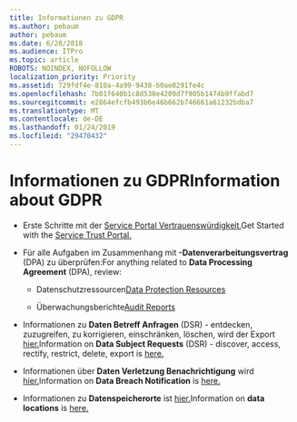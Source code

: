 ```yaml
---
title: Informationen zu GDPR
ms.author: pebaum
author: pebaum
ms.date: 6/28/2018
ms.audience: ITPro
ms.topic: article
ROBOTS: NOINDEX, NOFOLLOW
localization_priority: Priority
ms.assetid: 729fdf4e-810a-4a99-9438-60ae8291fe4c
ms.openlocfilehash: 7b01f640b1c8d538e4209d7f905b1474b9ffabd7
ms.sourcegitcommit: e2864efcfb493b6e46b662b746661a61232bdba7
ms.translationtype: MT
ms.contentlocale: de-DE
ms.lasthandoff: 01/24/2019
ms.locfileid: "29470432"
---
```

# <a name="information-about-gdpr"></a><span data-ttu-id="7e9e1-102">Informationen zu GDPR</span><span class="sxs-lookup"><span data-stu-id="7e9e1-102">Information about GDPR</span></span>

- <span data-ttu-id="7e9e1-103">Erste Schritte mit der [Service Portal Vertrauenswürdigkeit.](https://servicetrust.microsoft.com/ViewPage/GDPRGetStarted)</span><span class="sxs-lookup"><span data-stu-id="7e9e1-103">Get Started with the [Service Trust Portal.](https://servicetrust.microsoft.com/ViewPage/GDPRGetStarted)</span></span>
    
- <span data-ttu-id="7e9e1-104">Für alle Aufgaben im Zusammenhang mit **-Datenverarbeitungsvertrag** (DPA) zu überprüfen:</span><span class="sxs-lookup"><span data-stu-id="7e9e1-104">For anything related to **Data Processing Agreement** (DPA), review:</span></span> 
    
  - <span data-ttu-id="7e9e1-105">Datenschutzressourcen</span><span class="sxs-lookup"><span data-stu-id="7e9e1-105">[Data Protection Resources](https://servicetrust.microsoft.com/ViewPage/TrustDocuments)</span></span>
    
  - <span data-ttu-id="7e9e1-106">Überwachungsberichte</span><span class="sxs-lookup"><span data-stu-id="7e9e1-106">[Audit Reports](https://servicetrust.microsoft.com/ViewPage/MSComplianceGuide)</span></span>
    
- <span data-ttu-id="7e9e1-107">Informationen zu **Daten Betreff Anfragen** (DSR) - entdecken, zuzugreifen, zu korrigieren, einschränken, löschen, wird der Export [hier.](https://docs.microsoft.com/en-us/microsoft-365/compliance/gdpr-dsr-office365)</span><span class="sxs-lookup"><span data-stu-id="7e9e1-107">Information on **Data Subject Requests** (DSR) - discover, access, rectify, restrict, delete, export is [here.](https://docs.microsoft.com/en-us/microsoft-365/compliance/gdpr-dsr-office365)</span></span>
    
- <span data-ttu-id="7e9e1-108">Informationen über **Daten Verletzung Benachrichtigung** wird [hier.](https://servicetrust.microsoft.com/ViewPage/GDPRBreach)</span><span class="sxs-lookup"><span data-stu-id="7e9e1-108">Information on **Data Breach Notification** is [here.](https://servicetrust.microsoft.com/ViewPage/GDPRBreach)</span></span>
    
- <span data-ttu-id="7e9e1-109">Informationen zu **Datenspeicherorte** ist [hier.](https://products.office.com/en-us/where-is-your-data-located?ms.officeurl=datamaps&amp;geo=All#All)</span><span class="sxs-lookup"><span data-stu-id="7e9e1-109">Information on **data locations** is [here.](https://products.office.com/en-us/where-is-your-data-located?ms.officeurl=datamaps&amp;geo=All#All)</span></span>
    

